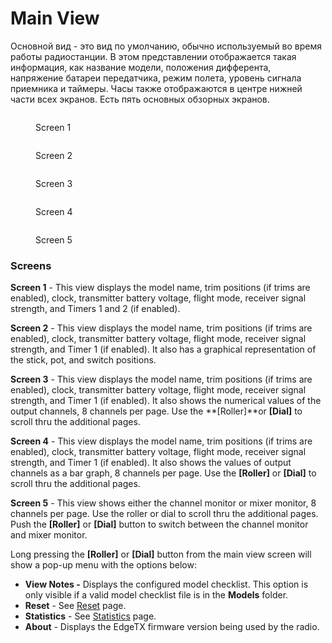# Main View

Основной вид - это вид по умолчанию, обычно используемый во время работы радиостанции. В этом представлении отображается такая информация, как название модели, положения дифферента, напряжение батареи передатчика, режим полета, уровень сигнала приемника и таймеры. Часы также отображаются в центре нижней части всех экранов. Есть пять основных обзорных экранов.

<div>

<figure><img src="../../.gitbook/assets/bwview1.png" alt=""><figcaption><p>Screen 1</p></figcaption></figure>

 

<figure><img src="../../.gitbook/assets/bwview2.png" alt=""><figcaption><p>Screen 2</p></figcaption></figure>

 

<figure><img src="../../.gitbook/assets/bwview3.png" alt=""><figcaption><p>Screen 3</p></figcaption></figure>

</div>

<div>

<figure><img src="../../.gitbook/assets/bwview4.png" alt=""><figcaption><p>Screen 4</p></figcaption></figure>

 

<figure><img src="../../.gitbook/assets/bwview5.png" alt=""><figcaption><p>Screen 5</p></figcaption></figure>

</div>

### Screens

**Screen 1** - This view displays the model name, trim positions (if trims are enabled), clock, transmitter battery voltage, flight mode, receiver signal strength, and Timers 1 and 2 (if enabled).

**Screen 2** - This view displays the model name, trim positions (if trims are enabled), clock,  transmitter battery voltage, flight mode, receiver signal strength, and Timer 1 (if enabled). It also has a graphical representation of the stick, pot, and switch positions.

**Screen 3** - This view displays the model name, trim positions (if trims are enabled), clock,  transmitter battery voltage, flight mode, receiver signal strength, and Timer 1 (if enabled). It also shows the numerical values of the output channels, 8 channels per page. Use the **\[Roller]**or **\[Dial]** to scroll thru the additional pages.&#x20;

**Screen 4** - This view displays the model name, trim positions (if trims are enabled), clock,  transmitter battery voltage, flight mode, receiver signal strength, and Timer 1 (if enabled). It also shows the values of output channels as a bar graph, 8 channels per page. Use the **\[Roller]** or **\[Dial]** to scroll thru the additional pages.&#x20;

**Screen 5** - This view shows either the channel monitor or mixer monitor, 8 channels per page. Use the roller or dial to scroll thru the additional pages. Push the **\[Roller]** or **\[Dial]** button to switch between the channel monitor and mixer monitor.

Long pressing the **\[Roller]** or **\[Dial]** button from the main view screen will show a pop-up menu with the options below:

* **View Notes -** Displays the configured model checklist. This option is only visible if a valid model checklist file is in the **Models** folder.
* **Reset** - See [Reset](reset.md) page.
* **Statistics** - See [Statistics](statistics.md) page.
* **About** - Displays the EdgeTX firmware version being used by the radio.

